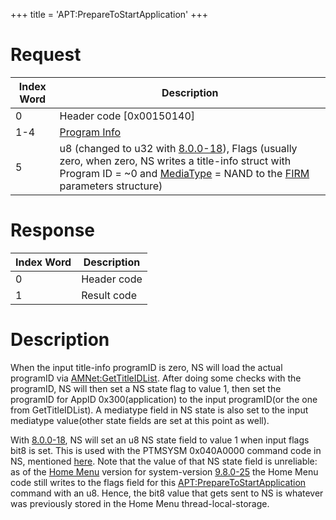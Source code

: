 +++
title = 'APT:PrepareToStartApplication'
+++

# Request

| Index Word | Description                                                                                                                                                                                                                                                        |
|------------|--------------------------------------------------------------------------------------------------------------------------------------------------------------------------------------------------------------------------------------------------------------------|
| 0          | Header code \[0x00150140\]                                                                                                                                                                                                                                         |
| 1-4        | [Program Info](Filesystem_services#ProgramInfo "wikilink")                                                                                                                                                                                                         |
| 5          | u8 (changed to u32 with [8.0.0-18](8.0.0-18 "wikilink")), Flags (usually zero, when zero, NS writes a title-info struct with Program ID = ~0 and [MediaType](Filesystem_services#MediaType "wikilink") = NAND to the [FIRM](FIRM "wikilink") parameters structure) |

# Response

| Index Word | Description |
|------------|-------------|
| 0          | Header code |
| 1          | Result code |

# Description

When the input title-info programID is zero, NS will load the actual
programID via [AMNet:GetTitleIDList](AMNet:GetTitleIDList "wikilink").
After doing some checks with the programID, NS will then set a NS state
flag to value 1, then set the programID for AppID 0x300(application) to
the input programID(or the one from GetTitleIDList). A mediatype field
in NS state is also set to the input mediatype value(other state fields
are set at this point as well).

With [8.0.0-18](8.0.0-18 "wikilink"), NS will set an u8 NS state field
to value 1 when input flags bit8 is set. This is used with the PTMSYSM
0x040A0000 command code in NS, mentioned
[here](NCCH/Extended_Header "wikilink"). Note that the value of that NS
state field is unreliable: as of the [Home Menu](Home_Menu "wikilink")
version for system-version [9.8.0-25](9.8.0-25 "wikilink") the Home Menu
code still writes to the flags field for this
<APT:PrepareToStartApplication> command with an u8. Hence, the bit8
value that gets sent to NS is whatever was previously stored in the Home
Menu thread-local-storage.
